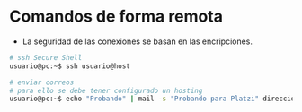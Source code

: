 # Comandos de forma remota

* La seguridad de las conexiones se basan en las encripciones.

```bash
# ssh Secure Shell 
usuario@pc:~$ ssh usuario@host

# enviar correos
# para ello se debe tener configurado un hosting
usuario@pc:~$ echo "Probando" | mail -s "Probando para Platzi" direccion_correo
```

